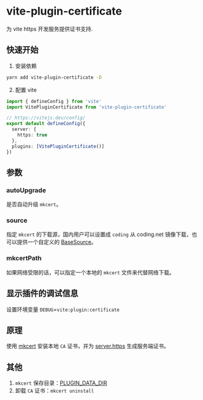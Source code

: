 # vite-plugin-certificate

为 vite https 开发服务提供证书支持.

## 快速开始

1. 安装依赖

```sh
yarn add vite-plugin-certificate -D
```

2. 配置 vite

```ts
import { defineConfig } from 'vite'
import VitePluginCertificate from 'vite-plugin-certificate'

// https://vitejs.dev/config/
export default defineConfig({
  server: {
    https: true
  },
  plugins: [VitePluginCertificate()]
})
```

## 参数

### autoUpgrade

是否自动升级 `mkcert`。

### source

指定 `mkcert` 的下载源，国内用户可以设置成 `coding` 从 coding.net 镜像下载，也可以提供一个自定义的 [BaseSource](packages/plugin/src/mkcert/Source.ts)。

### mkcertPath

如果网络受限的话，可以指定一个本地的 `mkcert` 文件来代替网络下载。

## 显示插件的调试信息

设置环境变量 `DEBUG`=`vite:plugin:certificate`

## 原理

使用 [mkcert](https://github.com/FiloSottile/mkcert) 安装本地 `CA` 证书，并为 [server.https](https://vitejs.bootcss.com/config/#server-https) 生成服务端证书。

## 其他

1. `mkcert` 保存目录：[PLUGIN_DATA_DIR](packages/plugin/src/lib/constant.ts)
2. 卸载 `CA` 证书：`mkcert uninstall`
